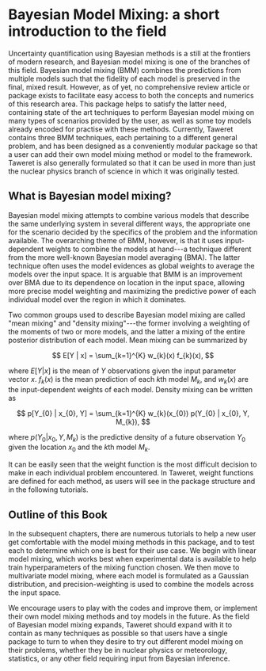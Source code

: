# Bayesian Model Mixing: a short introduction to the field

Uncertainty quantification using Bayesian methods is a still at the frontiers of modern research, and Bayesian model mixing is one of the branches of this field. Bayesian model mixing (BMM) combines the predictions from multiple models such that the fidelity of each model is preserved in the final, mixed result. However, as of yet, no comprehensive review article or package exists to facilitate easy access to both the concepts and numerics of this research area. This package helps to satisfy the latter need, containing state of the art techniques to perform Bayesian model mixing on many types of scenarios provided by the user, as well as some toy models already encoded for practise with these methods. Currently, Taweret contains three BMM techniques, each pertaining to a different general problem, and has been designed as a conveniently modular package so that a user can add their own model mixing method or model to the framework. Taweret is also generally formulated so that it can be used in more than just the nuclear physics branch of science in which it was originally tested.

## What is Bayesian model mixing?

Bayesian model mixing attempts to combine various models that describe the same underlying system in several different ways, the appropriate one for the scenario decided by the specifics of the problem and the information available. The overarching theme of BMM, however, is that it uses input-dependent weights to combine the models at hand---a technique different from the more well-known Bayesian model averaging (BMA). The latter technique often uses the model evidences as global weights to average the models over the input space. It is arguable that BMM is an improvement over BMA due to its dependence on location in the input space, allowing more precise model weighting and maximizing the predictive power of each individual model over the region in which it dominates.

Two common groups used to describe Bayesian model mixing are called "mean mixing" and "density mixing"---the former involving a weighting of the moments of two or more models, and the latter a mixing of the entire posterior distribution of each model. Mean mixing can be summarized by

$$
E[Y | x] = \sum_{k=1}^{K} w_{k}(x) f_{k}(x), 
$$

where $E[Y | x]$ is the mean of $Y$ observations given the input parameter vector $x$. $f_{k}(x)$ is the mean prediction of each $k$th model $M_{k}$, and $w_{k}(x)$ are the input-dependent weights of each model. Density mixing can be written as

$$
p[Y_{0} | x_{0}, Y] = \sum_{k=1}^{K} w_{k}(x_{0}) p(Y_{0} | x_{0}, Y, M_{k}), 
$$

where $p(Y_{0} | x_{0}, Y, M_{k})$ is the predictive density of a future observation $Y_{0}$ given the location $x_{0}$ and the $k$th model $M_{k}$.

It can be easily seen that the weight function is the most difficult decision to make in each individual problem encountered. In Taweret, weight functions are defined for each method, as users will see in the package structure and in the following tutorials. 

## Outline of this Book

In the subsequent chapters, there are numerous tutorials to help a new user get comfortable with the model mixing methods in this package, and to test each to determine which one is best for their use case. We begin with linear model mixing, which works best when experimental data is available to help train hyperparameters of the mixing function chosen. We then move to multivariate model mixing, where each model is formulated as a Gaussian distribution, and precision-weighting is used to combine the models across the input space.

We encourage users to play with the codes and improve them, or implement their own model mixing methods and toy models in the future. As the field of Bayesian model mixing expands, Taweret should expand with it to contain as many techniques as possible so that users have a single package to turn to when they desire to try out different model mixing on their problems, whether they be in nuclear physics or meteorology, statistics, or any other field requiring input from Bayesian inference.